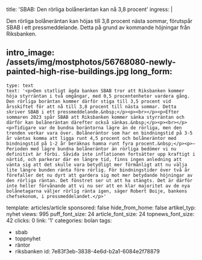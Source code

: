 title: 'SBAB: Den rörliga bolåneräntan kan nå 3,8 procent'
ingress: |
  <p>Den rörliga bolåneräntan kan höjas till 3,8 procent nästa sommar, förutspår SBAB i ett pressmeddelande. Detta på grund av kommande höjningar från Riksbanken.
  </p>
  
intro_image: /assets/img/mostphotos/56768080-newly-painted-high-rise-buildings.jpg
long_form:
  -
    type: text
    text: '<p>Den statligt ägda banken SBAB tror att Riksbanken kommer höja styrräntan i två omgångar, med 0,5 procentenheter vardera gång. Den rörliga boräntan kommer därför stiga till 3,5 procent vid årsskiftet för att nå till 3,8 procent till nästa sommar. Detta skriver SBAB i ett pressmeddelande.&nbsp;</p><p><br></p><p>Efter sommaren 2023 spår SBAB att Riksbanken kommer sänka styrräntan och därför kan bolåneräntan därefter också sänkas.&nbsp;</p><p><br></p><p>Tidigare var de bundna boräntorna lägre än de rörliga, men den trenden verkar vara över. Bolåneräntor som har en bindningstid på 3-5 år väntas komma att ligga runt 4,5 procent och bolåneräntor med bindningstid på 1-2 år beräknas hamna runt fyra procent.&nbsp;</p><p>– Perioden med lägre bundna bolåneräntor än rörliga bedömer vi nu definitivt är förbi. Såvida inte inflationen fortsätter upp kraftigt i närtid, och parkerar där en längre tid, finns ingen anledning att vänta sig att det skulle vara betydligt mer förmånligt att nu välja lite längre bunden ränta före rörlig. För bindningstider över två år förefaller det nu dyrt att gardera sig mot mer betydande höjningar av den rörliga räntan. Det fönstret ser ut att ha stängts. Det är därför inte heller förvånande att vi nu ser att en klar majoritet av de nya bolånetagarna väljer rörlig ränta igen, säger Robert Boije, bankens chefsekonom, i pressmeddelandet.</p>'
template: articles/article
sponsored: false
hide_from_home: false
artikel_typ: nyhet
views: 995
puff_font_size: 24
article_font_size: 24
topnews_font_size: 42
clicks: 0
link: '1'
categories: bolan
tags:
  - sbab
  - toppnyhet
  - räntor
  - riksbanken
id: 7e83f3eb-3838-4e6d-b2a1-6084e2f78879
